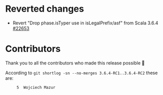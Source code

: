 # Reverted changes

- Revert "Drop phase.isTyper use in isLegalPrefix/asf" from Scala 3.6.4 [#22653](https://github.com/lampepfl/dotty/pull/22653)

# Contributors

Thank you to all the contributors who made this release possible 🎉

According to `git shortlog -sn --no-merges 3.6.4-RC1..3.6.4-RC2` these are:

```
     5  Wojciech Mazur
```
